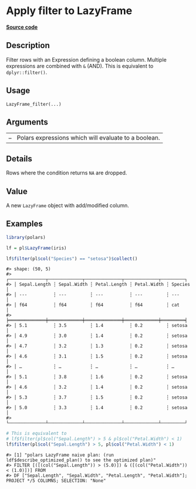 
# Apply filter to LazyFrame

[**Source code**](https://github.com/pola-rs/r-polars/tree/3908b5beab9ec917b825bad8f9a820caad37cb4a/R/lazyframe__lazy.R#L288)

## Description

Filter rows with an Expression defining a boolean column. Multiple
expressions are combined with <code>&</code> (AND). This is equivalent
to <code>dplyr::filter()</code>.

## Usage

<pre><code class='language-R'>LazyFrame_filter(...)
</code></pre>

## Arguments

<table>
<tr>
<td style="white-space: nowrap; font-family: monospace; vertical-align: top">
<code id="LazyFrame_filter_:_...">…</code>
</td>
<td>
Polars expressions which will evaluate to a boolean.
</td>
</tr>
</table>

## Details

Rows where the condition returns <code>NA</code> are dropped.

## Value

A new <code>LazyFrame</code> object with add/modified column.

## Examples

``` r
library(polars)

lf = pl$LazyFrame(iris)

lf$filter(pl$col("Species") == "setosa")$collect()
```

    #> shape: (50, 5)
    #> ┌──────────────┬─────────────┬──────────────┬─────────────┬─────────┐
    #> │ Sepal.Length ┆ Sepal.Width ┆ Petal.Length ┆ Petal.Width ┆ Species │
    #> │ ---          ┆ ---         ┆ ---          ┆ ---         ┆ ---     │
    #> │ f64          ┆ f64         ┆ f64          ┆ f64         ┆ cat     │
    #> ╞══════════════╪═════════════╪══════════════╪═════════════╪═════════╡
    #> │ 5.1          ┆ 3.5         ┆ 1.4          ┆ 0.2         ┆ setosa  │
    #> │ 4.9          ┆ 3.0         ┆ 1.4          ┆ 0.2         ┆ setosa  │
    #> │ 4.7          ┆ 3.2         ┆ 1.3          ┆ 0.2         ┆ setosa  │
    #> │ 4.6          ┆ 3.1         ┆ 1.5          ┆ 0.2         ┆ setosa  │
    #> │ …            ┆ …           ┆ …            ┆ …           ┆ …       │
    #> │ 5.1          ┆ 3.8         ┆ 1.6          ┆ 0.2         ┆ setosa  │
    #> │ 4.6          ┆ 3.2         ┆ 1.4          ┆ 0.2         ┆ setosa  │
    #> │ 5.3          ┆ 3.7         ┆ 1.5          ┆ 0.2         ┆ setosa  │
    #> │ 5.0          ┆ 3.3         ┆ 1.4          ┆ 0.2         ┆ setosa  │
    #> └──────────────┴─────────────┴──────────────┴─────────────┴─────────┘

``` r
# This is equivalent to
# lf$filter(pl$col("Sepal.Length") > 5 & pl$col("Petal.Width") < 1)
lf$filter(pl$col("Sepal.Length") > 5, pl$col("Petal.Width") < 1)
```

    #> [1] "polars LazyFrame naive plan: (run ldf$describe_optimized_plan() to see the optimized plan)"
    #> FILTER [([(col("Sepal.Length")) > (5.0)]) & ([(col("Petal.Width")) < (1.0)])] FROM
    #> DF ["Sepal.Length", "Sepal.Width", "Petal.Length", "Petal.Width"]; PROJECT */5 COLUMNS; SELECTION: "None"

